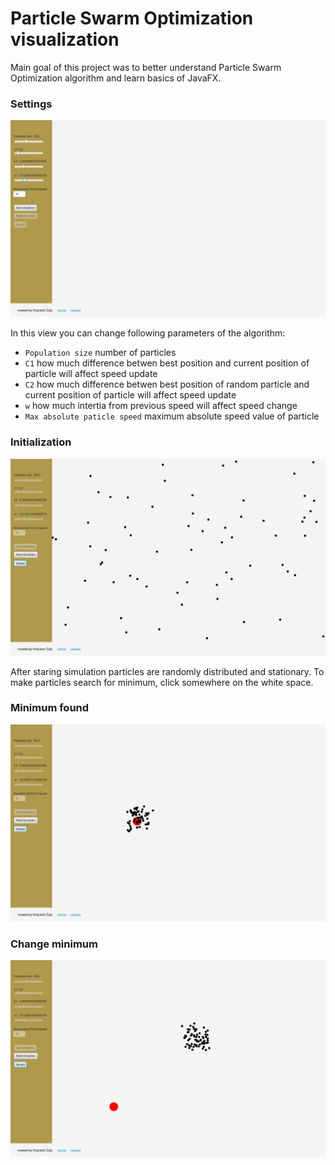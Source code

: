 # Particle Swarm Optimization visualization

Main goal of this project was to better understand Particle Swarm Optimization algorithm and learn basics of JavaFX.

### Settings

![Alt text](/screens/settings.png?raw=true "Settings")

In this view you can change following parameters of the algorithm:
- ```Population size``` number of particles
- ```C1``` how much difference betwen best position and current position of particle will affect speed update
- ```C2``` how much difference betwen best position of random particle and current position of particle will affect speed update
- ```w``` how much intertia from previous speed will affect speed change
- ```Max absolute paticle speed``` maximum absolute speed value of particle

### Initialization

![Initialization](/screens/init.png)

After staring simulation particles are randomly distributed and stationary. To make particles search for minimum, click somewhere on the white space.

### Minimum found

![Minimum found](/screens/minFound.png)

### Change minimum

![Change minimum](/screens/changeMin.png)
